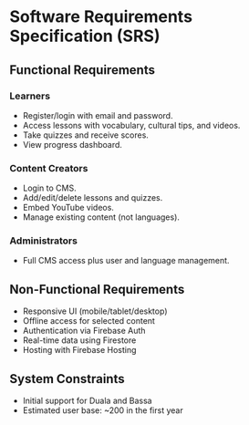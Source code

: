 # Software Requirements Specification (SRS)

## Functional Requirements

### Learners
- Register/login with email and password.
- Access lessons with vocabulary, cultural tips, and videos.
- Take quizzes and receive scores.
- View progress dashboard.

### Content Creators
- Login to CMS.
- Add/edit/delete lessons and quizzes.
- Embed YouTube videos.
- Manage existing content (not languages).

### Administrators
- Full CMS access plus user and language management.

## Non-Functional Requirements
- Responsive UI (mobile/tablet/desktop)
- Offline access for selected content
- Authentication via Firebase Auth
- Real-time data using Firestore
- Hosting with Firebase Hosting

## System Constraints
- Initial support for Duala and Bassa
- Estimated user base: ~200 in the first year





